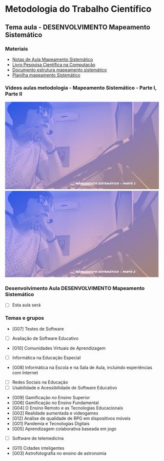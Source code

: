 # Metodologia do Trabalho Científico
## Tema aula - DESENVOLVIMENTO Mapeamento Sistemático

### Materiais
- [Notas de Aula Mapeamento Sistemático](mapeamento_sistematico_atualizado.pdf)
- [Livro Pesquisa Científica na Computação](livro_pesquisa.pdf)
- [Documento estrutura mapeamento sistemático](documento.doc)
- [Planilha mapeamento Sistemático](planilha_mapeamento.xlsx)

### Videos aulas metodologia -  Mapeamento Sistemático - Parte I, Parte II
[![Mapeamento Sistemático - Parte 1](capa_09.png)](https://youtu.be/qDzw5aQEiFs)
[![Mapeamento Sistemático - Parte 2](capa_10.png)](https://youtu.be/HcLmtRzVjwU)



### Desenvolvimento Aula DESENVOLVIMENTO Mapeamento Sistemático 

- [ ]  Esta aula será


### Temas e grupos

- [G07]  Testes de Software
- [ ]  Avaliação de Software Educativo
- [G10]  Comunidades Virtuais de Aprendizagem
- [ ]  Informática na Educação Especial
- [G08]  Informática na Escola e na Sala de Aula, incluindo experiências com Internet
- [ ]  Redes Sociais na Educação
- [ ]  Usabilidade e Acessibilidade de Software Educativo
- [G09]  Gamificação no Ensino Superior
- [G06]  Gamificação no Ensino Fundamental
- [G04]  O Ensino Remoto e as Tecnologias Educacionais
- [G02]  Realidade aumentada  e videogames
- [G12]  Análise de qualidade de RPG em dispositivos móveis
- [G01]  Pandemia e Tecnologias Digitais
- [G05]  Aprendizagem colaborativa baseada em jogo
- [ ]  Software de telemedicina
- [G11]  Cidades inteligentes
- [G03] Astrofotografia no ensino de astronomia

